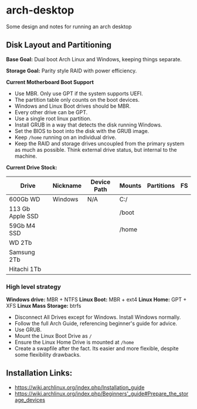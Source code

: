# arch-desktop
Some design and notes for running an arch desktop


## Disk Layout and Partitioning

**Base Goal:** Dual boot Arch Linux and Windows, keeping things separate.

**Storage Goal:** Parity style RAID with power efficiency.

**Current Motherboard Boot Support**

- Use MBR.  Only use GPT if the system supports UEFI.  
- The partition table only counts on the boot devices.
- Windows and Linux Boot drives should be MBR.
- Every other drive can be GPT.
- Use a single root linux partition.
- Install GRUB in a way that detects the disk running Windows.
- Set the BIOS to boot into the disk with the GRUB image.
- Keep `/home` running on an individual drive.
- Keep the RAID and storage drives uncoupled from the primary system as much as possible.  Think external drive status, but internal to the machine.

**Current Drive Stock:**

| Drive | Nickname | Device Path | Mounts | Partitions | FS |
|------------------|----------|-------------|--------|------------|----|
| 600Gb WD | Windows | N/A | C:/ |  |  |
| 113 Gb Apple SSD |  |  | /boot |  |  |
| 59Gb M4 SSD |  |  | /home |  |  |
| WD 2Tb |  |  |  |  |  |
| Samsung 2Tb |  |  |  |  |  |
| Hitachi 1Tb |  |  |  |  |  |

### High level strategy

**Windows drive:** MBR + NTFS
**Linux Boot:** MBR + ext4
**Linux Home:** GPT + XFS
**Linux Mass Storage:** btrfs

- Disconnect All Drives except for Windows.  Install Windows normally.
- Follow the full Arch Guide, referencing beginner's guide for advice.
- Use GRUB.
- Mount the Linux Boot Drive as `/`
- Ensure the Linux Home Drive is mounted at `/home`
- Create a swapfile after the fact.  Its easier and more flexible, despite some flexibility drawbacks.

## Installation Links:

- https://wiki.archlinux.org/index.php/Installation_guide
- https://wiki.archlinux.org/index.php/Beginners'_guide#Prepare_the_storage_devices
